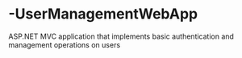 # -UserManagementWebApp
ASP.NET MVC application that implements basic authentication and management operations on users
